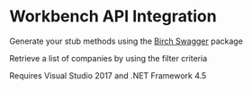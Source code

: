 # Workbench API Integration

Generate your stub methods using the [Birch Swagger](https://www.nuget.org/packages/Birch.Swagger.ProxyGenerator) package 

Retrieve a list of companies by using the filter criteria 

Requires Visual Studio 2017 and .NET Framework 4.5
 